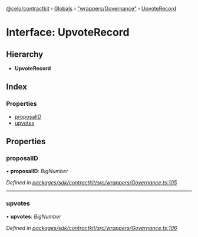 [@celo/contractkit](../README.md) › [Globals](../globals.md) › ["wrappers/Governance"](../modules/_wrappers_governance_.md) › [UpvoteRecord](_wrappers_governance_.upvoterecord.md)

# Interface: UpvoteRecord

## Hierarchy

* **UpvoteRecord**

## Index

### Properties

* [proposalID](_wrappers_governance_.upvoterecord.md#proposalid)
* [upvotes](_wrappers_governance_.upvoterecord.md#upvotes)

## Properties

###  proposalID

• **proposalID**: *BigNumber*

*Defined in [packages/sdk/contractkit/src/wrappers/Governance.ts:105](https://github.com/celo-org/celo-monorepo/blob/contractkit-v1.2.2/packages/sdk/contractkit/src/wrappers/Governance.ts#L105)*

___

###  upvotes

• **upvotes**: *BigNumber*

*Defined in [packages/sdk/contractkit/src/wrappers/Governance.ts:106](https://github.com/celo-org/celo-monorepo/blob/contractkit-v1.2.2/packages/sdk/contractkit/src/wrappers/Governance.ts#L106)*
